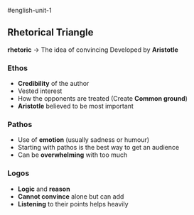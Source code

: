 #english-unit-1 
## Rhetorical Triangle
**rhetoric** -> The idea of convincing
Developed by **Aristotle**
### Ethos
- **Credibility** of the author
- Vested interest
- How the opponents are treated (Create **Common ground**)
- **Aristotle** believed to be most important
### Pathos
- Use of **emotion** (usually sadness or humour)
- Starting with pathos is the best way to get an audience
- Can be **overwhelming** with too much
### Logos
- **Logic** and **reason**
- **Cannot convince** alone but can add
- **Listening** to their points helps heavily